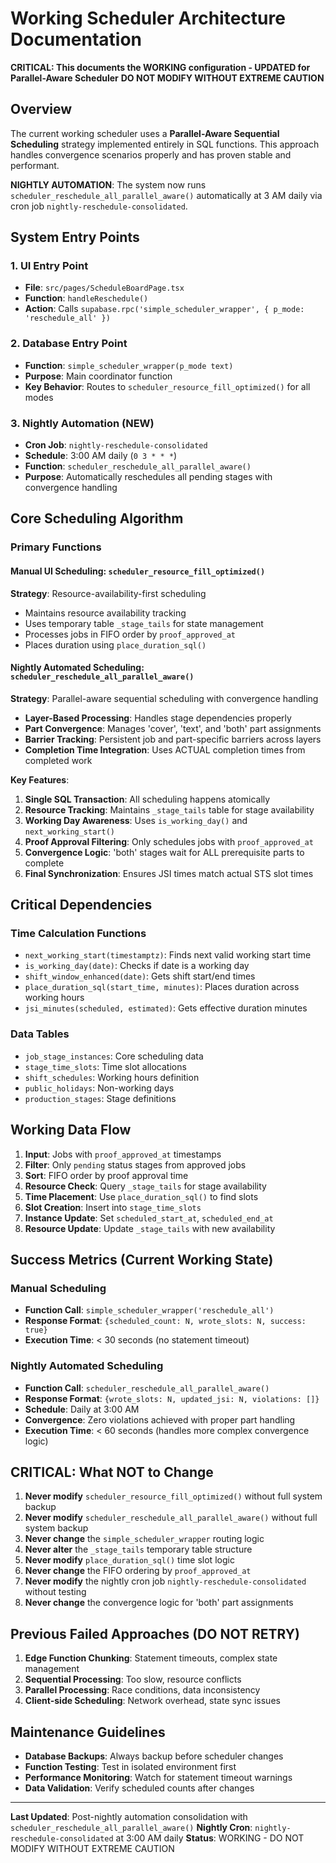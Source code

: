 # Working Scheduler Architecture Documentation

**CRITICAL: This documents the WORKING configuration - UPDATED for Parallel-Aware Scheduler**
**DO NOT MODIFY WITHOUT EXTREME CAUTION**

## Overview

The current working scheduler uses a **Parallel-Aware Sequential Scheduling** strategy implemented entirely in SQL functions. This approach handles convergence scenarios properly and has proven stable and performant.

**NIGHTLY AUTOMATION**: The system now runs `scheduler_reschedule_all_parallel_aware()` automatically at 3 AM daily via cron job `nightly-reschedule-consolidated`.

## System Entry Points

### 1. UI Entry Point
- **File**: `src/pages/ScheduleBoardPage.tsx`
- **Function**: `handleReschedule()` 
- **Action**: Calls `supabase.rpc('simple_scheduler_wrapper', { p_mode: 'reschedule_all' })`

### 2. Database Entry Point
- **Function**: `simple_scheduler_wrapper(p_mode text)`
- **Purpose**: Main coordinator function  
- **Key Behavior**: Routes to `scheduler_resource_fill_optimized()` for all modes

### 3. Nightly Automation (NEW)
- **Cron Job**: `nightly-reschedule-consolidated`
- **Schedule**: 3:00 AM daily (`0 3 * * *`)
- **Function**: `scheduler_reschedule_all_parallel_aware()`
- **Purpose**: Automatically reschedules all pending stages with convergence handling

## Core Scheduling Algorithm

### Primary Functions

#### Manual UI Scheduling: `scheduler_resource_fill_optimized()`
**Strategy**: Resource-availability-first scheduling
- Maintains resource availability tracking
- Uses temporary table `_stage_tails` for state management
- Processes jobs in FIFO order by `proof_approved_at`
- Places duration using `place_duration_sql()`

#### Nightly Automated Scheduling: `scheduler_reschedule_all_parallel_aware()`
**Strategy**: Parallel-aware sequential scheduling with convergence handling
- **Layer-Based Processing**: Handles stage dependencies properly
- **Part Convergence**: Manages 'cover', 'text', and 'both' part assignments
- **Barrier Tracking**: Persistent job and part-specific barriers across layers
- **Completion Time Integration**: Uses ACTUAL completion times from completed work

**Key Features**:
1. **Single SQL Transaction**: All scheduling happens atomically
2. **Resource Tracking**: Maintains `_stage_tails` table for stage availability
3. **Working Day Awareness**: Uses `is_working_day()` and `next_working_start()`
4. **Proof Approval Filtering**: Only schedules jobs with `proof_approved_at`
5. **Convergence Logic**: 'both' stages wait for ALL prerequisite parts to complete
6. **Final Synchronization**: Ensures JSI times match actual STS slot times

## Critical Dependencies

### Time Calculation Functions
- `next_working_start(timestamptz)`: Finds next valid working start time
- `is_working_day(date)`: Checks if date is a working day
- `shift_window_enhanced(date)`: Gets shift start/end times
- `place_duration_sql(start_time, minutes)`: Places duration across working hours
- `jsi_minutes(scheduled, estimated)`: Gets effective duration minutes

### Data Tables
- `job_stage_instances`: Core scheduling data
- `stage_time_slots`: Time slot allocations  
- `shift_schedules`: Working hours definition
- `public_holidays`: Non-working days
- `production_stages`: Stage definitions

## Working Data Flow

1. **Input**: Jobs with `proof_approved_at` timestamps
2. **Filter**: Only `pending` status stages from approved jobs
3. **Sort**: FIFO order by proof approval time
4. **Resource Check**: Query `_stage_tails` for stage availability
5. **Time Placement**: Use `place_duration_sql()` to find slots
6. **Slot Creation**: Insert into `stage_time_slots`
7. **Instance Update**: Set `scheduled_start_at`, `scheduled_end_at`
8. **Resource Update**: Update `_stage_tails` with new availability

## Success Metrics (Current Working State)

### Manual Scheduling
- **Function Call**: `simple_scheduler_wrapper('reschedule_all')`
- **Response Format**: `{scheduled_count: N, wrote_slots: N, success: true}`
- **Execution Time**: < 30 seconds (no statement timeout)

### Nightly Automated Scheduling  
- **Function Call**: `scheduler_reschedule_all_parallel_aware()`
- **Response Format**: `{wrote_slots: N, updated_jsi: N, violations: []}`
- **Schedule**: Daily at 3:00 AM
- **Convergence**: Zero violations achieved with proper part handling
- **Execution Time**: < 60 seconds (handles more complex convergence logic)

## CRITICAL: What NOT to Change

1. **Never modify** `scheduler_resource_fill_optimized()` without full system backup
2. **Never modify** `scheduler_reschedule_all_parallel_aware()` without full system backup  
3. **Never change** the `simple_scheduler_wrapper` routing logic
4. **Never alter** the `_stage_tails` temporary table structure
5. **Never modify** `place_duration_sql()` time slot logic
6. **Never change** the FIFO ordering by `proof_approved_at`
7. **Never modify** the nightly cron job `nightly-reschedule-consolidated` without testing
8. **Never change** the convergence logic for 'both' part assignments

## Previous Failed Approaches (DO NOT RETRY)

1. **Edge Function Chunking**: Statement timeouts, complex state management
2. **Sequential Processing**: Too slow, resource conflicts
3. **Parallel Processing**: Race conditions, data inconsistency
4. **Client-side Scheduling**: Network overhead, state sync issues

## Maintenance Guidelines

- **Database Backups**: Always backup before scheduler changes
- **Function Testing**: Test in isolated environment first
- **Performance Monitoring**: Watch for statement timeout warnings
- **Data Validation**: Verify scheduled counts after changes

---
**Last Updated**: Post-nightly automation consolidation with `scheduler_reschedule_all_parallel_aware()`
**Nightly Cron**: `nightly-reschedule-consolidated` at 3:00 AM daily
**Status**: WORKING - DO NOT MODIFY WITHOUT EXTREME CAUTION